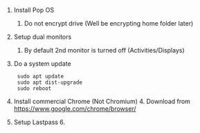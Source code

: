 1. Install Pop OS
    1. Do not encrypt drive (Well be encrypting home folder later)
2. Setup dual monitors
    1. By default 2nd monitor is turned off (Activities/Displays)
3. Do a system update

        sudo apt update
        sudo apt dist-upgrade
        sudo reboot
        
4. Install commercial Chrome (Not Chromium)
    4.  Download from https://www.google.com/chrome/browser/
5. Setup Lastpass
    6. 
  
<!--stackedit_data:
eyJoaXN0b3J5IjpbLTIwMTk4MTA3MjksLTE0NDAzMTA4MzUsLT
E2MDIzNzc5MjcsMzA1NzM4MDE2XX0=
-->